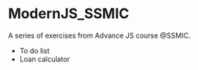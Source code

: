 # ModernJS_SSMIC
A series of exercises from Advance JS course @SSMIC.

* To do list
* Loan calculator
